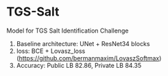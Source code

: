 # TGS-Salt

Model for TGS Salt Identification Challenge

1. Baseline architecture: UNet + ResNet34 blocks
2. loss: BCE + Lovasz_loss (https://github.com/bermanmaxim/LovaszSoftmax)
3. Accuracy: Public LB 82.86, Private LB 84.35
